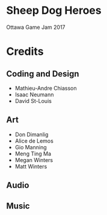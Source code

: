 # Sheep Dog Heroes
Ottawa Game Jam 2017

# Credits
## Coding and Design
- Mathieu-Andre Chiasson
- Isaac Neumann
- David St-Louis

## Art
- Don Dimanlig
- Alice de Lemos
- Gio Manning
- Meng Ting Ma
- Megan Winters
- Matt Winters

## Audio


## Music
